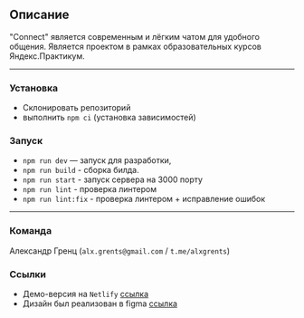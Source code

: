 ## Описание

"Connect" является современным и лёгким чатом для удобного общения.
Является проектом в рамках образовательных курсов Яндекс.Практикум.

---

### Установка
- Склонировать репозиторий 
- выполнить `npm ci` (установка зависимостей)  

### Запуск
- `npm run dev` — запуск для разработки,
- `npm run build` - сборка билда.
- `npm run start` - запуск сервера на 3000 порту
- `npm run lint` - проверка линтером
- `npm run lint:fix` - проверка линтером + исправление ошибок

---
### **Команда** 
Александр Гренц (`alx.grents@gmail.com` / `t.me/alxgrents`)

### **Ссылки**
- Демо-версия на `Netlify` [ссылка](https://velvety-starship-68df35.netlify.app/)
- Дизайн был реализован в figma [ссылка](https://www.figma.com/file/ECSwzzJPxlWAYrpGkqgI5g/alx.grents%2Fmiddle.messenger.praktikum.yandex?node-id=1%3A103)